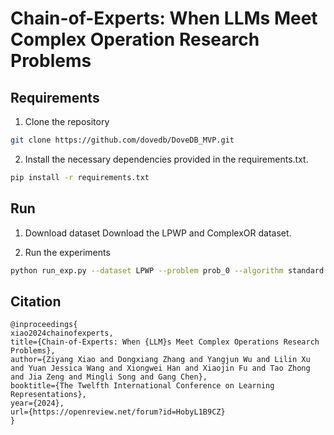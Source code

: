 # Chain-of-Experts: When LLMs Meet Complex Operation Research Problems

## Requirements

1. Clone the repository
```bash
git clone https://github.com/dovedb/DoveDB_MVP.git
```

2. Install the necessary dependencies provided in the requirements.txt.
```bash
pip install -r requirements.txt
```

## Run

1. Download dataset
Download the LPWP and ComplexOR dataset.

2. Run the experiments
```bash
python run_exp.py --dataset LPWP --problem prob_0 --algorithm standard --model gpt-3.5.turbo-1106
```

## Citation
```
@inproceedings{
xiao2024chainofexperts,
title={Chain-of-Experts: When {LLM}s Meet Complex Operations Research Problems},
author={Ziyang Xiao and Dongxiang Zhang and Yangjun Wu and Lilin Xu and Yuan Jessica Wang and Xiongwei Han and Xiaojin Fu and Tao Zhong and Jia Zeng and Mingli Song and Gang Chen},
booktitle={The Twelfth International Conference on Learning Representations},
year={2024},
url={https://openreview.net/forum?id=HobyL1B9CZ}
}
```

